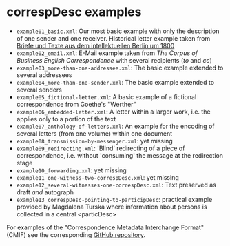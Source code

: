 # correspDesc examples

* `example01_basic.xml`: Our most basic example with only the description of one sender and one receiver. Historical letter example taken from [Briefe und Texte aus dem intellektuellen Berlin um 1800](http://www.berliner-intellektuelle.eu)
* `example02_email.xml`:  E-Mail example taken from _The Corpus of Business English Correspondence_ with several recipients (_to_ and _cc_)
* `example03_more-than-one-addressee.xml`: The basic example extended to several addressees
* `example04_more-than-one-sender.xml`: The basic example extended to several senders
* `example05_fictional-letter.xml`: A basic example of a fictional correspondence from Goethe's "Werther"
* `example06_embedded-letter.xml`: A letter within a larger work, i.e. the <correspDesc> applies only to a  portion of the text
* `example07_anthology-of-letters.xml`: An example for the encoding of several letters (from one volume) within one document 
* `example08_transmission-by-messenger.xml`: yet missing
* `example09_redirecting.xml`: 'Blind' redirecting of a piece of correspondence, i.e. without 'consuming' the message at the redirection stage
* `example10_forwarding.xml`: yet missing
* `example11_one-witness-two-correspDesc.xml`: yet missing
* `example12_several-witnesses-one-correspDesc.xml`: Text preserved as draft _and_  autograph
* `example13_correspDesc-pointing-to-participDesc`: practical example provided by Magdalena Turska where information about persons is collected in a central &lt;particDesc&gt;

For examples of the "Correspondence Metadata Interchange Format" (CMIF) see the corresponding [GitHub repository](https://github.com/TEI-Correspondence-SIG/CMIF).